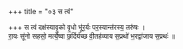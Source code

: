 +++
title = "०३ स त्वं"

+++
स त्वं दक्ष॑स्यावृ॒को वृ॒धो भू॑र॒र्यः पर॒स्यान्त॑रस्य॒ तरु॑षः ।  
रा॒यः सू॑नो सहसो॒ मर्त्ये॒ष्वा छ॒र्दिर्य॑च्छ वी॒तह॑व्याय स॒प्रथो॑ भ॒रद्वा॑जाय स॒प्रथः॑ ॥
